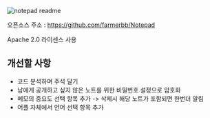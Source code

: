![notepad readme](https://user-images.githubusercontent.com/36028424/39695245-83b15cfc-521c-11e8-935c-c4a9cdcfbe90.png)

오픈소스 주소 : https://github.com/farmerbb/Notepad

Apache 2.0 라이센스 사용

## 개선할 사항

* 코드 분석하며 주석 달기
* 남에게 공개하고 싶지 않은 노트를 위한 비밀번호 설정으로 암호화
* 메모의 중요도 선택 항목 추가 -> 삭제시 해당 노트가 포함되면 한번더 알림
* 어플 자체에서 언어 선택 항목 추가





